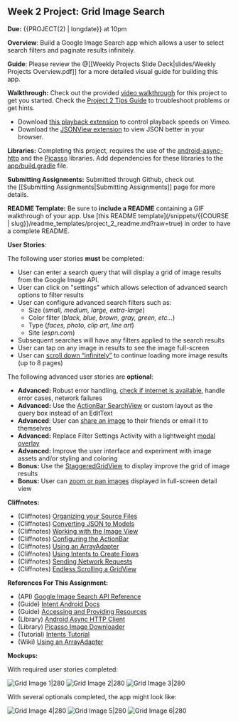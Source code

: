 ## Week 2 Project: Grid Image Search

**Due:** {{PROJECT(2) | longdate}} at 10pm

**Overview**: Build a Google Image Search app which allows a user to select search filters and paginate results infinitely.

**Guide**: Please review the @[[Weekly Projects Slide Deck|slides/Weekly Projects Overview.pdf]] for a more detailed visual guide for building this app.

**Walkthrough:** Check out the provided [video walkthrough](https://player.vimeo.com/video/70808495) for this project to get you started. Check the [Project 2 Tips Guide](#!hints) to troubleshoot problems or get hints.
  - Download [this playback extension](https://chrome.google.com/webstore/detail/vimeo-repeat-speed/noonakfaafcdaagngpjehilgegefdima/related?hl=en) to control playback speeds on Vimeo.
  - Download the [JSONView extension](https://chrome.google.com/webstore/detail/jsonview/chklaanhfefbnpoihckbnefhakgolnmc?hl=en) to view JSON better in your browser.

**Libraries:** Completing this project, requires the use of the [android-async-http](http://loopj.com/android-async-http/) and the [Picasso](http://square.github.io/picasso/) libraries. Add dependencies for these libraries to the [app/build.gradle](https://github.com/codepath/android-rest-client-template/blob/master/app/build.gradle#L30-L32) file.

**Submitting Assignments:** Submitted through Github, check out the [[Submitting Assignments|Submitting Assignments]] page for more details.

**README Template:** Be sure to **include a README** containing a GIF walkthrough of your app. Use [this README template](/snippets/{{COURSE | slug}}/readme_templates/project_2_readme.md?raw=true) in order to have a complete README.

**User Stories**:

The following user stories **must** be completed:

- User can enter a search query that will display a grid of image results from the Google Image API.
- User can click on "settings" which allows selection of advanced search options to filter results
- User can configure advanced search filters such as:
    - Size (_small, medium, large, extra-large_)
    - Color filter (_black, blue, brown, gray, green, etc..._)
    - Type (_faces, photo, clip art, line art_)
    - Site (_espn.com_)
- Subsequent searches will have any filters applied to the search results
- User can tap on any image in results to see the image full-screen
- User can [scroll down “infinitely”](http://guides.codepath.com/android/Endless-Scrolling-with-AdapterViews-and-RecyclerView) to continue loading more image results (up to 8 pages)

The following advanced user stories are **optional**:

- **Advanced:** Robust error handling, [check if internet is available](http://guides.codepath.com/android/Sending-and-Managing-Network-Requests#checking-for-network-connectivity), handle error cases, network failures
- **Advanced:** Use the [ActionBar SearchView](http://guides.codepath.com/android/Extended-ActionBar-Guide#adding-searchview-to-actionbar) or custom layout as the query box instead of an EditText
- **Advanced**: User can [share an image](http://guides.codepath.com/android/Sharing-Content-with-Intents) to their friends or email it to themselves
- **Advanced:** Replace Filter Settings Activity with a lightweight [modal overlay](http://guides.codepath.com/android/Using-DialogFragment)
- **Advanced:** Improve the user interface and experiment with image assets and/or styling and coloring
- **Bonus:** Use the [StaggeredGridView](https://github.com/f-barth/AndroidStaggeredGrid) to display improve the grid of image results
- **Bonus:** User can [zoom or pan images](https://github.com/MikeOrtiz/TouchImageView) displayed in full-screen detail view

**Cliffnotes:**

- (Cliffnotes) [Organizing your Source Files](http://guides.codepath.com/android/Organizing-your-Source-Files)
- (Cliffnotes) [Converting JSON to Models](http://guides.codepath.com/android/Converting-JSON-to-Models)
- (Cliffnotes) [Working with the Image View](http://guides.codepath.com/android/Working-with-the-ImageView)
- (Cliffnotes) [Configuring the ActionBar](http://guides.codepath.com/android/Defining-The-ActionBar)
- (Cliffnotes) [Using an ArrayAdapter](http://guides.codepath.com/android/Using-an-ArrayAdapter-with-ListView)
- (Cliffnotes) [Using Intents to Create Flows](http://guides.codepath.com/android/Using-Intents-to-Create-Flows)
- (Cliffnotes) [Sending Network Requests](http://guides.codepath.com/android/Sending-and-Managing-Network-Requests)
- (Cliffnotes) [Endless Scrolling a GridView](http://guides.codepath.com/android/Endless-Scrolling-with-AdapterViews-and-RecyclerView)

**References For This Assignment:**

- (API) [Google Image Search API Reference](https://developers.google.com/image-search/v1/jsondevguide#json_reference)
- (Guide) [Intent Android Docs](http://developer.android.com/guide/components/intents-filters.html)
- (Guide) [Accessing and Providing Resources](http://developer.android.com/guide/topics/resources/providing-resources.html)
- (Library) [Android Async HTTP Client](http://loopj.com/android-async-http/)
- (Library) [Picasso Image Downloader](http://square.github.io/picasso/)
- (Tutorial) [Intents Tutorial](http://www.vogella.com/articles/AndroidIntent/article.html)
- (Wiki) [Using an ArrayAdapter](http://guides.codepath.com/android/Using-an-ArrayAdapter-with-ListView)

**Mockups:**

With required user stories completed:

![Grid Image 1|280](google_image_1.png)
![Grid Image 2|280](google_image_2.png)
![Grid Image 3|280](google_image_3.png)

With several optionals completed, the app might look like:

![Grid Image 4|280](grid_image_1_extras.png)
![Grid Image 5|280](grid_image_3_extras.png)
![Grid Image 6|280](grid_image_2_extras.png)
